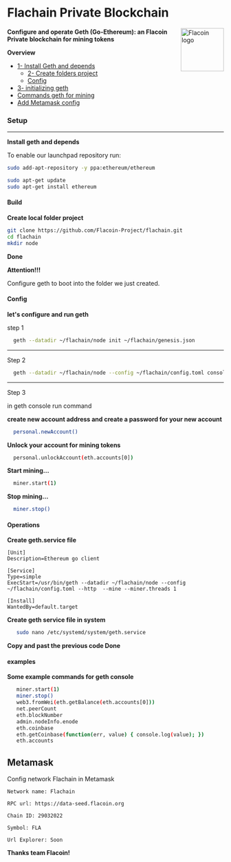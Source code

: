 # Flachain Private Blockchain

<p><img src="https://avatars.githubusercontent.com/u/57708417?s=96&v=4" alt="Flacoin logo" title="Minig Flachain" align="right" height="100" /></p>


**Configure and operate Geth (Go-Ethereum): an Flacoin Private blockchain for mining tokens**


**Overview**
  - [1- Install Geth and depends](#setup)
    - [2- Create folders project](#build)
    - [Config](#config)
  - [3- initializing geth](#operations)
  - [Commands geth for mining](#examples)
  - [Add Metamask config](#metamask)

### Setup
--------------

**Install geth and depends**

To enable our launchpad repository run:

```bash
sudo add-apt-repository -y ppa:ethereum/ethereum
```
```bash
sudo apt-get update
sudo apt-get install ethereum
```

#### Build

**Create local folder project**

```bash
git clone https://github.com/Flacoin-Project/flachain.git
cd flachain
mkdir node
```
**Done**


**Attention!!!**

Configure geth to boot into the folder we just created.

#### Config

**let's configure and run geth**

step 1

```bash
  geth --datadir ~/flachain/node init ~/flachain/genesis.json
```

-------------------------------

Step 2

```bash
  geth --datadir ~/flachain/node --config ~/flachain/config.toml console
```

-------------------------------


Step 3 

in geth console run command

**create new account address and create a password for your new account**

```bash
  personal.newAccount()
```

**Unlock your account for mining tokens**

```bash
  personal.unlockAccount(eth.accounts[0])
```

**Start mining...**

```bash
  miner.start(1)
```

**Stop mining...**

```bash
  miner.stop()
```


#### Operations

**Create geth.service file**

```
[Unit]
Description=Ethereum go client

[Service]
Type=simple
ExecStart=/usr/bin/geth --datadir ~/flachain/node --config ~/flachain/config.toml --http  --mine --miner.threads 1

[Install]
WantedBy=default.target

```

**Create geth service file in system**

```bash
   sudo nano /etc/systemd/system/geth.service
```
**Copy and past the previous code Done**


#### examples

**Some example commands for geth console**

```bash
   miner.start(1)
   miner.stop()
   web3.fromWei(eth.getBalance(eth.accounts[0]))
   net.peerCount
   eth.blockNumber
   admin.nodeInfo.enode
   eth.coinbase
   eth.getCoinbase(function(err, value) { console.log(value); })
   eth.accounts

```

Metamask
-------

Config network Flachain in Metamask

```
Network name: Flachain 

RPC url: https://data-seed.flacoin.org

Chain ID: 29032022

Symbol: FLA

Url Explorer: Soon

```

**Thanks team Flacoin!**
